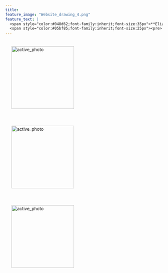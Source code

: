 ```yaml
---
title:  
feature_image: "Website_drawing_4.png"
feature_text: |
  <span style="color:#048d62;font-family:inherit;font-size:35px">**Elizabeth Prater WALTON**</span><br />
  <span style="color:#05bf85;font-family:inherit;font-size:25px"><pre>          *Choreographer and Researcher in Movement and Technology*</pre></span>
---
```


<p>
<a href="creation/2022/08/29/proj-grid/"><img src="../Grid_first_insta.jpg" alt="active_photo" style="width:200px;height:200px;margin:20px 20px"></a>

<a href="research/2022/05/03/dance-style-transitions/"><img src="../P3_alignment.png" alt="active_photo" style="width:200px;height:200px;margin:20px 20px"></a>

<a href="research/2021/04/16/reconciling/"><img src="../reconcile.png" alt="active_photo" style="width:200px;height:200px;margin:20px 20px"></a>

  </p>
